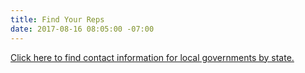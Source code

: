 ```yaml
---
title: Find Your Reps
date: 2017-08-16 08:05:00 -07:00
---
```


[Click here to find contact information for local governments by state.](https://www.usa.gov/local-governments)
